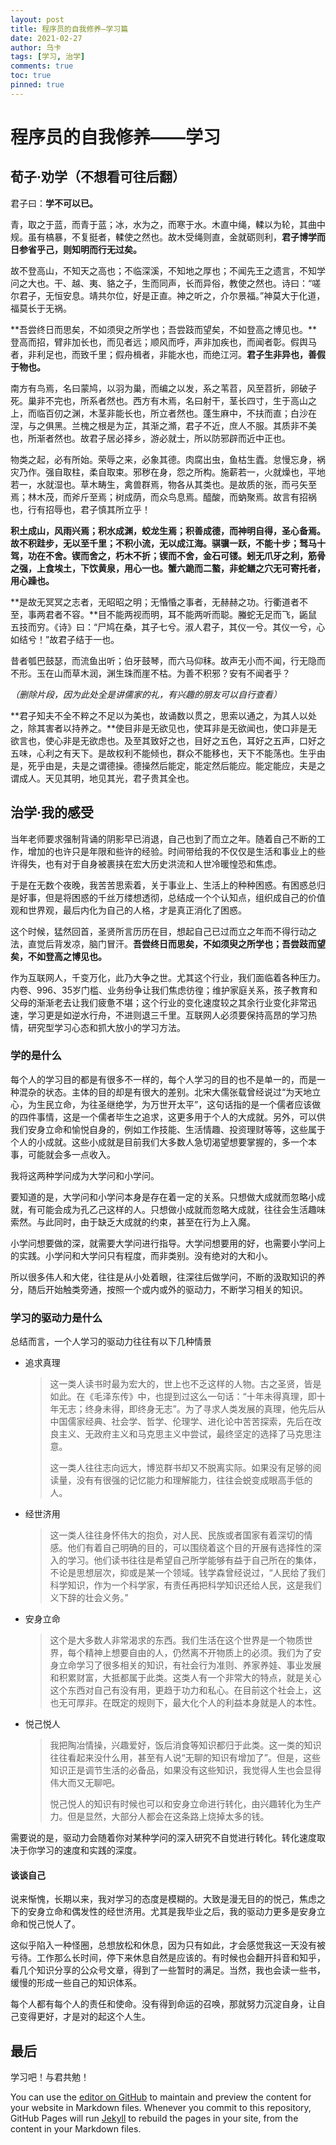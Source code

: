 ```yaml
---
layout: post
title: 程序员的自我修养—学习篇
date: 2021-02-27
author: 乌卡
tags: [学习, 治学]
comments: true
toc: true
pinned: true
---
```


# 程序员的自我修养——学习

## 荀子·劝学（不想看可往后翻）

君子曰：**学不可以已。**

青，取之于蓝，而青于蓝；冰，水为之，而寒于水。木直中绳，輮以为轮，其曲中规。虽有槁暴，不复挺者，輮使之然也。故木受绳则直，金就砺则利，**君子博学而日参省乎己，则知明而行无过矣。**

故不登高山，不知天之高也；不临深溪，不知地之厚也；不闻先王之遗言，不知学问之大也。干、越、夷、貉之子，生而同声，长而异俗，教使之然也。诗曰：“嗟尔君子，无恒安息。靖共尔位，好是正直。神之听之，介尔景福。”神莫大于化道，福莫长于无祸。

**吾尝终日而思矣，不如须臾之所学也；吾尝跂而望矣，不如登高之博见也。**登高而招，臂非加长也，而见者远；顺风而呼，声非加疾也，而闻者彰。假舆马者，非利足也，而致千里；假舟楫者，非能水也，而绝江河。**君子生非异也，善假于物也。**

南方有鸟焉，名曰蒙鸠，以羽为巢，而编之以发，系之苇苕，风至苕折，卵破子死。巢非不完也，所系者然也。西方有木焉，名曰射干，茎长四寸，生于高山之上，而临百仞之渊，木茎非能长也，所立者然也。蓬生麻中，不扶而直；白沙在涅，与之俱黑。兰槐之根是为芷，其渐之滫，君子不近，庶人不服。其质非不美也，所渐者然也。故君子居必择乡，游必就士，所以防邪辟而近中正也。

物类之起，必有所始。荣辱之来，必象其德。肉腐出虫，鱼枯生蠹。怠慢忘身，祸灾乃作。强自取柱，柔自取束。邪秽在身，怨之所构。施薪若一，火就燥也，平地若一，水就湿也。草木畴生，禽兽群焉，物各从其类也。是故质的张，而弓矢至焉；林木茂，而斧斤至焉；树成荫，而众鸟息焉。醯酸，而蚋聚焉。故言有招祸也，行有招辱也，君子慎其所立乎！

**积土成山，风雨兴焉；积水成渊，蛟龙生焉；积善成德，而神明自得，圣心备焉。故不积跬步，无以至千里；不积小流，无以成江海。骐骥一跃，不能十步；驽马十驾，功在不舍。锲而舍之，朽木不折；锲而不舍，金石可镂。蚓无爪牙之利，筋骨之强，上食埃土，下饮黄泉，用心一也。蟹六跪而二螯，非蛇鳝之穴无可寄托者，用心躁也。**

**是故无冥冥之志者，无昭昭之明；无惛惛之事者，无赫赫之功。行衢道者不至，事两君者不容。**目不能两视而明，耳不能两听而聪。螣蛇无足而飞，鼫鼠五技而穷。《诗》曰：“尸鸠在桑，其子七兮。淑人君子，其仪一兮。其仪一兮，心如结兮！”故君子结于一也。

昔者瓠巴鼓瑟，而流鱼出听；伯牙鼓琴，而六马仰秣。故声无小而不闻，行无隐而不形。玉在山而草木润，渊生珠而崖不枯。为善不积邪？安有不闻者乎？

*（删除片段，因为此处全是讲儒家的礼，有兴趣的朋友可以自行查看）*

**君子知夫不全不粹之不足以为美也，故诵数以贯之，思索以通之，为其人以处之，除其害者以持养之。**使目非是无欲见也，使耳非是无欲闻也，使口非是无欲言也，使心非是无欲虑也。及至其致好之也，目好之五色，耳好之五声，口好之五味，心利之有天下。是故权利不能倾也，群众不能移也，天下不能荡也。生乎由是，死乎由是，夫是之谓德操。德操然后能定，能定然后能应。能定能应，夫是之谓成人。天见其明，地见其光，君子贵其全也。

## 治学·我的感受

当年老师要求强制背诵的阴影早已消退，自己也到了而立之年。随着自己不断的工作，增加的也许只是年限和些许的经验。时间带给我的不仅仅是生活和事业上的些许得失，也有对于自身被裹挟在宏大历史洪流和人世冷暖惶恐和焦虑。

于是在无数个夜晚，我苦苦思索着，关于事业上、生活上的种种困惑。有困惑总归是好事，但是将困惑的千丝万缕想透彻，总结成一个个认知点，组织成自己的价值观和世界观，最后内化为自己的人格，才是真正消化了困惑。

这个时候，猛然回首，圣贤所言历历在目，想起自己已过而立之年而不得行动之法，直觉后背发凉，脑门冒汗。**吾尝终日而思矣，不如须臾之所学也；吾尝跂而望矣，不如登高之博见也。**

作为互联网人，千变万化，此乃大争之世。尤其这个行业，我们面临着各种压力。内卷、996、35岁门槛、业务纷争让我们焦虑彷徨；维护家庭关系，孩子教育和父母的渐渐老去让我们疲惫不堪；这个行业的变化速度较之其余行业变化非常迅速，学习更是如逆水行舟，不进则退三千里。互联网人必须要保持高昂的学习热情，研究型学习心态和抓大放小的学习方法。

### 学的是什么

每个人的学习目的都是有很多不一样的，每个人学习的目的也不是单一的，而是一种混杂的状态。主体的目的却是有很大的差别。北宋大儒张载曾经说过“为天地立心，为生民立命，为往圣继绝学，为万世开太平”，这句话指的是一个儒者应该做的四件事情，这是一个儒者毕生之追求，这更多用于个人的大成就。另外，可以供我们安身立命和愉悦自身的，例如工作技能、生活情趣、投资理财等等，这些属于个人的小成就。这些小成就是目前我们大多数人急切渴望想要掌握的，多一个本事，可能就会多一点收入。

我将这两种学问成为大学问和小学问。

要知道的是，大学问和小学问本身是存在着一定的关系。只想做大成就而忽略小成就，有可能会成为孔乙己这样的人。只想做小成就而忽略大成就，往往会生活趣味索然。与此同时，由于缺乏大成就的约束，甚至在行为上入魔。

小学问想要做的深，就需要大学问进行指导。大学问想要用的好，也需要小学问上的实践。小学问和大学问只有程度，而非类别。没有绝对的大和小。

所以很多伟人和大佬，往往是从小处着眼，往深往后做学问，不断的汲取知识的养分，随后开始触类旁通，按照一个或内或外的驱动力，不断学习相关的知识。

### 学习的驱动力是什么

总结而言，一个人学习的驱动力往往有以下几种情景

- 追求真理

  > 这一类人读书时最为宏大的，世上也不乏这样的人物。古之圣贤，皆是如此。在《毛泽东传》中，也提到过这么一句话：“十年未得真理，即十年无志；终身未得，即终身无志”。为了寻求人类发展的真理，他先后从中国儒家经典、社会学、哲学、伦理学、进化论中苦苦探索，先后在改良主义、无政府主义和马克思主义中尝试，最终坚定的选择了马克思注意。
  >
  > 这一类人往往志向远大，博览群书却又不脱离实际。如果没有足够的阅读量，没有有很强的记忆能力和理解能力，往往会蜕变成眼高手低的人。

- 经世济用

  > 这一类人往往身怀伟大的抱负，对人民、民族或者国家有着深切的情感。他们有着自己明确的目的，可以围绕着这个目的开展有选择性的深入的学习。他们读书往往是希望自己所学能够有益于自己所在的集体，不论是思想层次，抑或是某一个领域。钱学森曾经说过，“人民给了我们科学知识，作为一个科学家，有责任再把科学知识还给人民，这是我们义下辞的壮会义务。”

- 安身立命

  > 这个是大多数人非常渴求的东西。我们生活在这个世界是一个物质世界，每个精神上想要自由的人，仍然离不开物质上的必须。我们为了安身立命学习了很多相关的知识，有社会行为准则、养家养娃、事业发展和积累财富，大抵都属于此类。这类人有一个非常大的特点，就是关心这个东西对自己有没有用，更趋于功力和私心。在目前这个社会上，这也无可厚非。在既定的规则下，最大化个人的利益本身就是人的本性。

- 悦己悦人

  > 我把陶冶情操，兴趣爱好，饭后消食等知识都归于此类。这一类的知识往往看起来没什么用，甚至有人说“无聊的知识有增加了”。但是，这些知识正是调节生活的必备品，如果没有这些知识，我觉得人生也会显得伟大而又无聊吧。
  >
  > 悦己悦人的知识有时候也可以和安身立命进行转化，由兴趣转化为生产力。但是显然，大部分人都会在这条路上烧掉太多的钱。

需要说的是，驱动力会随着你对某种学问的深入研究不自觉进行转化。转化速度取决于你学习的速度和实践的深度。

#### 谈谈自己

说来惭愧，长期以来，我对学习的态度是模糊的。大致是漫无目的的悦己，焦虑之下的安身立命和偶发性的经世济用。尤其是我毕业之后，我的驱动力更多是安身立命和悦己悦人了。

这似乎陷入一种怪圈，总想放松和休息，因为只有如此，才会感觉我这一天没有被亏待。工作那么长时间，停下来休息自然是应该的。有时候也会翻开抖音和知乎，看几个知识分享的公众号文章，得到了一些暂时的满足。当然，我也会读一些书，缓慢的形成一些自己的知识体系。

每个人都有每个人的责任和使命。没有得到命运的召唤，那就努力沉淀自身，让自己变得更好，才是对的起这个人生。

## 最后

学习吧！与君共勉！



You can use the [editor on GitHub](https://github.com/qqfly1to19/wuka.github.io/edit/gh-pages/index.md) to maintain and preview the content for your website in Markdown files.
Whenever you commit to this repository, GitHub Pages will run [Jekyll](https://jekyllrb.com/) to rebuild the pages in your site, from the content in your Markdown files.
